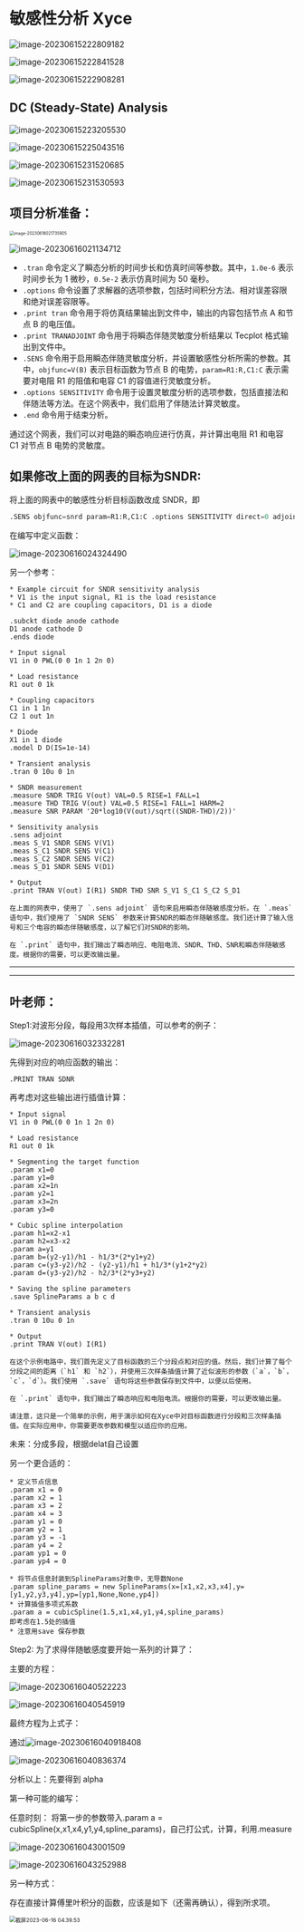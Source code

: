 # 敏感性分析 Xyce

![image-20230615222809182](/Users/linjing/Documents/papers_with_github/papers_for_Typora/assets/image-20230615222809182.png)

![image-20230615222841528](/Users/linjing/Documents/papers_with_github/papers_for_Typora/assets/image-20230615222841528.png)

![image-20230615222908281](/Users/linjing/Documents/papers_with_github/papers_for_Typora/assets/image-20230615222908281.png)

## DC (Steady-State) Analysis

![image-20230615223205530](/Users/linjing/Documents/papers_with_github/papers_for_Typora/assets/image-20230615223205530.png)

![image-20230615225043516](/Users/linjing/Documents/papers_with_github/papers_for_Typora/assets/image-20230615225043516.png)

![image-20230615231520685](/Users/linjing/Documents/papers_with_github/papers_for_Typora/assets/image-20230615231520685.png)

![image-20230615231530593](/Users/linjing/Documents/papers_with_github/papers_for_Typora/assets/image-20230615231530593.png)

## 项目分析准备：

<img src="./assets/image-20230616021735905.png" alt="image-20230616021735905" style="zoom:50%;" />

![image-20230616021134712](./assets/image-20230616021134712.png)

- `.tran` 命令定义了瞬态分析的时间步长和仿真时间等参数。其中，`1.0e-6` 表示时间步长为 1 微秒，`0.5e-2` 表示仿真时间为 50 毫秒。
- `.options` 命令设置了求解器的选项参数，包括时间积分方法、相对误差容限和绝对误差容限等。
- `.print tran` 命令用于将仿真结果输出到文件中，输出的内容包括节点 A 和节点 B 的电压值。
- `.print TRANADJOINT` 命令用于将瞬态伴随灵敏度分析结果以 Tecplot 格式输出到文件中。
- `.SENS` 命令用于启用瞬态伴随灵敏度分析，并设置敏感性分析所需的参数。其中，`objfunc=V(B)` 表示目标函数为节点 B 的电势，`param=R1:R,C1:C` 表示需要对电阻 R1 的阻值和电容 C1 的容值进行灵敏度分析。
- `.options SENSITIVITY` 命令用于设置灵敏度分析的选项参数，包括直接法和伴随法等方法。在这个网表中，我们启用了伴随法计算灵敏度。
- `.end` 命令用于结束分析。

通过这个网表，我们可以对电路的瞬态响应进行仿真，并计算出电阻 R1 和电容 C1 对节点 B 电势的灵敏度。

## 如果修改上面的网表的目标为SNDR:

将上面的网表中的敏感性分析目标函数改成 SNDR，即

```python
.SENS objfunc=snrd param=R1:R,C1:C .options SENSITIVITY direct=0 adjoint=1
```

在编写中定义函数：

![image-20230616024324490](./assets/image-20230616024324490.png)

另一个参考：

```pytho
* Example circuit for SNDR sensitivity analysis
* V1 is the input signal, R1 is the load resistance
* C1 and C2 are coupling capacitors, D1 is a diode

.subckt diode anode cathode
D1 anode cathode D
.ends diode

* Input signal
V1 in 0 PWL(0 0 1n 1 2n 0)

* Load resistance
R1 out 0 1k

* Coupling capacitors
C1 in 1 1n
C2 1 out 1n

* Diode
X1 in 1 diode
.model D D(IS=1e-14)

* Transient analysis
.tran 0 10u 0 1n

* SNDR measurement
.measure SNDR TRIG V(out) VAL=0.5 RISE=1 FALL=1
.measure THD TRIG V(out) VAL=0.5 RISE=1 FALL=1 HARM=2
.measure SNR PARAM '20*log10(V(out)/sqrt((SNDR-THD)/2))'

* Sensitivity analysis
.sens adjoint
.meas S_V1 SNDR SENS V(V1)
.meas S_C1 SNDR SENS V(C1)
.meas S_C2 SNDR SENS V(C2)
.meas S_D1 SNDR SENS V(D1)

* Output
.print TRAN V(out) I(R1) SNDR THD SNR S_V1 S_C1 S_C2 S_D1

```

```
在上面的网表中，使用了 `.sens adjoint` 语句来启用瞬态伴随敏感度分析。在 `.meas` 语句中，我们使用了 `SNDR SENS` 参数来计算SNDR的瞬态伴随敏感度。我们还计算了输入信号和三个电容的瞬态伴随敏感度，以了解它们对SNDR的影响。

在 `.print` 语句中，我们输出了瞬态响应、电阻电流、SNDR、THD、SNR和瞬态伴随敏感度。根据你的需要，可以更改输出量。
```

--------------------------------------------------------------------------------------------------------------

--------------------------------------------------------------------------------------------------------------

## 叶老师：

Step1:对波形分段，每段用3次样本插值，可以参考的例子：

![image-20230616032332281](./assets/image-20230616032332281.png)

先得到对应的响应函数的输出：

```
.PRINT TRAN SDNR
```

再考虑对这些输出进行插值计算：

```
* Input signal
V1 in 0 PWL(0 0 1n 1 2n 0)

* Load resistance
R1 out 0 1k

* Segmenting the target function
.param x1=0
.param y1=0
.param x2=1n
.param y2=1
.param x3=2n
.param y3=0

* Cubic spline interpolation
.param h1=x2-x1
.param h2=x3-x2
.param a=y1
.param b=(y2-y1)/h1 - h1/3*(2*y1+y2)
.param c=(y3-y2)/h2 - (y2-y1)/h1 + h1/3*(y1+2*y2)
.param d=(y3-y2)/h2 - h2/3*(2*y3+y2)

* Saving the spline parameters
.save SplineParams a b c d

* Transient analysis
.tran 0 10u 0 1n

* Output
.print TRAN V(out) I(R1)
```

```
在这个示例电路中，我们首先定义了目标函数的三个分段点和对应的值。然后，我们计算了每个分段之间的距离（`h1` 和 `h2`），并使用三次样条插值计算了近似波形的参数（`a`，`b`，`c`，`d`）。我们使用 `.save` 语句将这些参数保存到文件中，以便以后使用。

在 `.print` 语句中，我们输出了瞬态响应和电阻电流。根据你的需要，可以更改输出量。

请注意，这只是一个简单的示例，用于演示如何在Xyce中对目标函数进行分段和三次样条插值。在实际应用中，你需要更改参数和模型以适应你的应用。

```

未来：分成多段，根据delat自己设置

另一个更合适的：

```
* 定义节点信息
.param x1 = 0
.param x2 = 1
.param x3 = 2
.param x4 = 3
.param y1 = 0
.param y2 = 1
.param y3 = -1
.param y4 = 2
.param yp1 = 0
.param yp4 = 0

* 将节点信息封装到SplineParams对象中，无导数None
.param spline_params = new SplineParams(x=[x1,x2,x3,x4],y=[y1,y2,y3,y4],yp=[yp1,None,None,yp4])
* 计算插值多项式系数
.param a = cubicSpline(1.5,x1,x4,y1,y4,spline_params)
即考虑在1.5处的插值
* 注意用save 保存参数
```

Step2: 为了求得伴随敏感度要开始一系列的计算了：

主要的方程：

![image-20230616040522223](./assets/image-20230616040522223.png)

![image-20230616040545919](./assets/image-20230616040545919.png)

最终方程为上式子：

通过![image-20230616040918408](./assets/image-20230616040918408.png)

![image-20230616040836374](./assets/image-20230616040836374.png)









分析以上：先要得到 alpha

第一种可能的编写：

任意时刻：
	将第一步的参数带入.param a = cubicSpline(x,x1,x4,y1,y4,spline_params)，自己打公式，计算，利用.measure

![image-20230616043001509](./assets/image-20230616043001509.png)

![image-20230616043252988](./assets/image-20230616043252988.png)

另一种方式：

存在直接计算傅里叶积分的函数，应该是如下（还需再确认），得到所求项。

<img src="./assets/截屏2023-06-16 04.39.53.png" alt="截屏2023-06-16 04.39.53" style="zoom: 67%;" />













